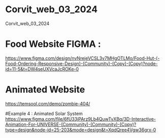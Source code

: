 # Corvit_web_03_2024
 Corvit_web_03_2024

 # Food Website FIGMA :
https://www.figma.com/design/nvNrejeVCSL3v7MHgOTLMo/Food-Hut-(-Food-Ordering-Responsive-Design)-(Community)-(Copy)-(Copy)?node-id=11-5&t=DW4seUXVcaJcROKe-0

# Animated Website 
https://temsool.com/demo/zombie-404/

#Example 4 : Animated Solar System 
https://www.figma.com/file/6fU33jPArz9Lb4QuwTvXBq/3D-Interactive-Animation-For-UNIVERSE-(Community)-(Community)-(Copy)?type=design&node-id=25-203&mode=design&t=XqdQree4Vgw36grx-0
